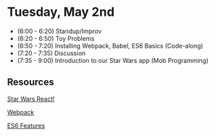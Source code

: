 # Tuesday, May 2nd

* (6:00 - 6:20) Standup/Improv
* (6:20 - 6:50) Toy Problems
* (6:50 - 7:20) Installing Webpack, Babel, ES6 Basics (Code-along)
* (7:20 - 7:35) Discussion
* (7:35 - 9:00) Introduction to our Star Wars app (Mob Programming)

## Resources

[Star Wars React!](https://github.com/Montana-Code-School/starWarsReact)

[Webpack](https://webpack.github.io/)

[ES6 Features](https://github.com/lukehoban/es6features)
